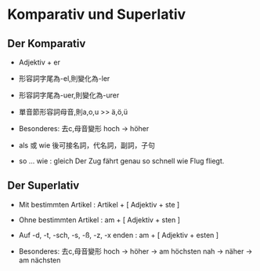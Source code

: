 # Komparativ und Superlativ

## Der Komparativ

- Adjektiv + er

- 形容詞字尾為-el,則變化為-ler

- 形容詞字尾為-uer,則變化為-urer

- 單音節形容詞母音,則a,o,u >> ä,ö,ü

- Besonderes: 去c,母音變形
  hoch -> höher  

- als 或 wie 後可接名詞，代名詞，副詞，子句

- so ... wie : gleich
  Der Zug fährt genau so schnell wie Flug fliegt.

## Der Superlativ

- Mit bestimmten Artikel :  Artikel + [ Adjektiv + ste ]

- Ohne bestimmten Artikel : am + [ Adjektiv + sten ]

- Auf -d, -t, -sch, -s, -ß, -z, -x enden : am + [ Adjektiv + esten ]

- Besonderes: 去c,母音變形
  hoch -> höher -> am höchsten
  nah -> näher -> am nächsten
